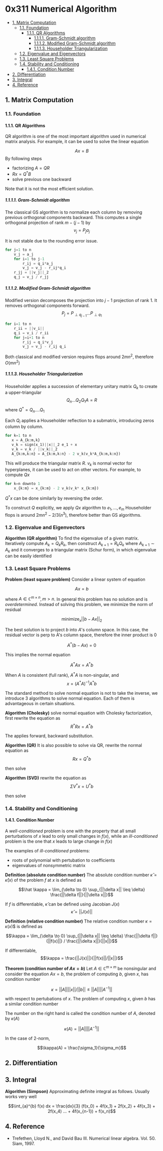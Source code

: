 # 0x311 Numerical Algorithm

- [1. Matrix Computation](#1-matrix-computation)
    - [1.1. Foundation](#11-foundation)
        - [1.1.1. QR Algorithms](#111-qr-algorithms)
            - [1.1.1.1. Gram-Schmidt algorithm](#1111-gram-schmidt-algorithm)
            - [1.1.1.2. Modified Gram-Schmidt algorithm](#1112-modified-gram-schmidt-algorithm)
            - [1.1.1.3. Householder Triangularization](#1113-householder-triangularization)
    - [1.2. Eigenvalue and Eigenvectors](#12-eigenvalue-and-eigenvectors)
    - [1.3. Least Square Problems](#13-least-square-problems)
    - [1.4. Stability and Conditioning](#14-stability-and-conditioning)
        - [1.4.1. Condition Number](#141-condition-number)
- [2. Differentiation](#2-differentiation)
- [3. Integral](#3-integral)
- [4. Reference](#4-reference)

## 1. Matrix Computation
### 1.1. Foundation
#### 1.1.1. QR Algorithms
QR algorithm is one of the most important algorithm used in numerical matrix analysis. For example, it can be used to solve the linear equation 

$$Ax = B$$
By following steps 
- factorizing $A = QR$
- $Rx = Q^* B$
- solve previous one backward

Note that it is not the most efficient solution.

##### 1.1.1.1. Gram-Schmidt algorithm
The classical GS algorithm is to normalize each column by removing previous orthogonal components backward. This computes a single orthogonal projection of rank $m-(j-1)$ by
$$v_j = P_j a_j$$

It is not stable due to the rounding error issue.

```python
for j=1 to n
    v_j = a_j
    for i=1 to j-1
        r_ij = q_i*a_j
        v_j = v_j - r_ij*q_i
    r_jj = ||v_j||_2
    q_j = v_j / r_jj
```

##### 1.1.1.2. Modified Gram-Schmidt algorithm
Modified version decomposes the projection into $j-1$ projection of rank 1. It removes orthogonal components forward.
$$P_j = P_{\perp q_{j-1}} ... P_{\perp q_1}$$
```python
for i=1 to n
    r_ii = ||v_i||
    q_i = v_i / r_ii
    for j=i+1 to n
        r_ij = q_i*v_j
        v_j = v_j - r_ij q_i

```

Both classical and modified version requires flops around $2mn^2$, therefore $O(mn^2)$


##### 1.1.1.3. Householder Triangularization
Householder applies a succession of elementary unitary matrix $Q_k$ to create a upper-triangular
$$Q_n ... Q_2 Q_1 A = R$$
where $Q^* = Q_n .... Q_1$

Each $Q_i$ applies a Householder reflection to a submatrix, introducing zeros column by column.

```python
for k=1 to n
   x = A_{k:m,k}
   v_k = sign(x_1)||x||_2 e_1 + x
   v_k = v_k / ||v_k||_2
   A_{k:m,k:n} = A_{k:m,k:n} - 2 v_k(v_k*A_{k:m,k:n})
```

This will produce the triangular matrix $R$. $v_k$ is normal vector for hyperplanes, it can be used to act on other vectors. For example, to compute $Qx$

```python
for k=n downto 1
    x_{k:m} = x_{k:m} - 2 v_k(v_k* x_{k:m})
```
$Q^* x$ can be done similarly by reversing the order.

To construct $Q$ explicitly, we apply $Qx$ algorithm to $e_1, ..., e_m$
Householder flops is around $2mn^2 - 2/3(n^3)$, therefore better than GS algorithms.



### 1.2. Eigenvalue and Eigenvectors
**Algorithm (QR algorithm)** To find the eigenvalue of a given matrix. Iteratively compute $A_k = Q_k R_k$, then construct $A_{k+1} = R_k Q_k$ where $A_{k+1} \sim A_k$ and it converges to a triangular matrix (Schur form), in which eigenvalue can be easily identified

### 1.3. Least Square Problems
**Problem (least square problem)** Consider a linear system of equation

$$Ax = b$$

where $A \in \mathbb{C}^{m \times n}, m>n$. In general this problem has no solution and is *overdetermined*. Instead of solving this problem, we minimize the norm of residual

$$\text{minimize}_x ||b-Ax||_2$$

The best solution is to project $b$ into $A$'s column space. In this case, the residual vector is perp to A's column space, therefore the inner product is 0

$$A^* (b-Ax) = 0$$

This implies the normal equation

$$A^*A x = A^*b$$

When $A$ is consistent (full rank), $A^*A$ is non-singular, and 
$$x = (A^*A)^{-1}A^*b$$

The standard method to solve normal equation is not to take the inverse, we introduce 3 algorithms to solve normal equation. Each of them is advantageous in certain situations.

**Algorithm (Cholesky)** solve normal equation with Cholesky factorization, first rewrite the equation as
$$R^*Rx = A^*b$$

The applies forward, backward substitution.

**Algorithm (QR)** It is also possible to solve via QR, rewrite the normal equation as
$$Rx = Q^*b$$

then solve

**Algorithm (SVD)** rewrite the equation as
$$\Sigma V^* x = U^*b$$

then solve

### 1.4. Stability and Conditioning

#### 1.4.1. Condition Number
A *well-conditioned* problem is one with the property that all small perturbations of $x$ lead to only small changes in $f(x)$, while an *ill-conditioned* problem is the one that $x$ leads to large change in $f(x)$

The examples of *ill-conditioned* problems:
- roots of polynomial with pertubation to coefficients
- eigenvalues of nonsymmetric matrix

**Definition (absolute condition number)** The absolute condition number $\hat \kappa = \hat \kappa(x)$ of the problem $f$ at $x$ is defined as

$$\hat \kappa = \lim_{\delta \to 0} \sup_{||\delta x|| \leq \delta} \frac{||\delta f||}{||\delta x||}$$ 

If $f$ is differentiable, $\hat \kappa$ can be defined using Jacobian $J(x)$
$$\hat \kappa = ||J(x)||$$

**Definition (relative condition number)** The relative condition number $\kappa = \kappa(x)$$ is defined as

$$\kappa = \lim_{\delta \to 0} \sup_{||\delta x|| \leq \delta} \frac{||\delta f||}{||f(x)||} / \frac{||\delta x||}{||x||}$$ 

If differentiable,
$$\kappa = \frac{||J(x)||}{||f(x)||/||x||}$$


**Theorem (condition number of $Ax=b$)** Let $A \in \mathbb{C}^{m \times m}$ be nonsingular and consider the equation $Ax=b$, the problem of computing $b$, given $x$, has condition number

$$\kappa = ||A||||x||/||b|| \leq ||A|| ||A^{-1}||$$

with respect to pertubations of $x$. The problem of computing $x$, given $b$ has a similar condition number

The number on the right hand is called the condition number of $A$, denoted by $\kappa(A)$

$$\kappa(A) = ||A|| ||A^{-1}||$$

In the case of 2-norm, 

$$\kappa(A) = \frac{\sigma_1}{\sigma_m}$$



## 2. Differentiation

## 3. Integral
**Algorithm (Simpson)** Approximating definite integral as follows. Usually works very well

$$\int_{a}^{b} f(x) dx = \frac{dx}{3} (f(x_0) + 4f(x_1) + 2f(x_2) + 4f(x_3) + 2f(x_4) ... + 4f(x_{n-1}) + f(x_n)$$

## 4. Reference
- Trefethen, Lloyd N., and David Bau III. Numerical linear algebra. Vol. 50. Siam, 1997.